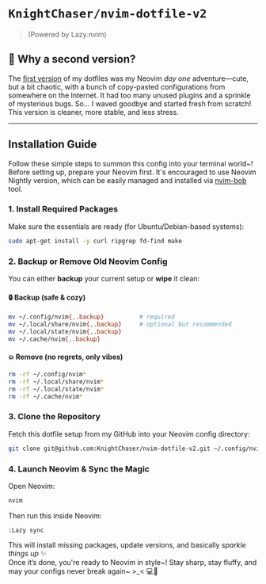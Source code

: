 # `KnightChaser/nvim-dotfile-v2` 
> (Powered by Lazy.nvim)

## 💭 Why a second version?

The [first version](https://github.com/KnightChaser/nvim-dotfile-v1) of my dotfiles was my Neovim *day one* adventure—cute, but a bit chaotic, with a bunch of copy-pasted configurations from somewhere on the Internet. It had too many unused plugins and a sprinkle of mysterious bugs. So... I waved goodbye and started fresh from scratch! This version is cleaner, more stable, and less stress.

---

## Installation Guide

Follow these simple steps to summon this config into your terminal world~! Before setting up, prepare your Neovim first. It's encouraged to use Neovim Nightly version, which can be easily managed and installed via [nvim-bob](https://github.com/MordechaiHadad/bob) tool.

### 1. Install Required Packages

Make sure the essentials are ready (for Ubuntu/Debian-based systems):

```sh
sudo apt-get install -y curl ripgrep fd-find make
```

### 2. Backup or Remove Old Neovim Config

You can either **backup** your current setup or **wipe** it clean:

#### 🔒 Backup (safe & cozy)
```sh
mv ~/.config/nvim{,.backup}          # required
mv ~/.local/share/nvim{,.backup}     # optional but recommended
mv ~/.local/state/nvim{,.backup}
mv ~/.cache/nvim{,.backup}
```

#### 💥 Remove (no regrets, only vibes)
```sh
rm -rf ~/.config/nvim*
rm -rf ~/.local/share/nvim*
rm -rf ~/.local/state/nvim*
rm -rf ~/.cache/nvim*
```
### 3. Clone the Repository

Fetch this dotfile setup from my GitHub into your Neovim config directory:

```sh
git clone git@github.com:KnightChaser/nvim-dotfile-v2.git ~/.config/nvim
```

### 4. Launch Neovim & Sync the Magic

Open Neovim:
```sh
nvim
```

Then run this inside Neovim:
```
:Lazy sync
```

This will install missing packages, update versions, and basically *sparkle things up* ✨  
Once it’s done, you're ready to Neovim in style~! Stay sharp, stay fluffy, and may your configs never break again~ >_< 💻🌸
